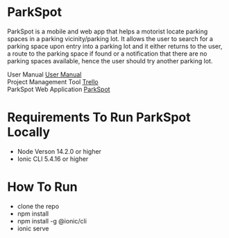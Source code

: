 # ParkSpot
ParkSpot is a mobile and web app that helps a motorist locate parking spaces in a parking vicinity/parking lot. It allows the user to search for a parking space upon entry into a parking lot and it either returns to the user, a route to the parking space if found or a notification that there are no parking spaces available, hence the user should try another parking lot.

User Manual <a href="https://www.overleaf.com/read/wgkxyhnxxxrr" >User Manual</a><br>
Project Management Tool <a href="https://trello.com/b/T4k4SSOo/park-spot" >Trello</a><br>
ParkSpot Web Application <a href="#" >ParkSpot</a>

# Requirements To Run ParkSpot Locally 
* Node Verson 14.2.0 or higher
* Ionic CLI 5.4.16 or higher

# How To Run
  * clone the repo
  * npm install
  * npm install -g @ionic/cli
  * ionic serve


